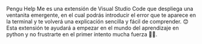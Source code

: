 Pengu Help Me es una extensión de Visual Studio Code que despliega una ventanita emergente, en el cual podrás introducir el error que te aparece en la terminal y te volverá una explicación sencilla y fácil de comprender. 😊 Esta extensión te ayudará a empezar en el mundo del aprendizaje en python y no frustrarte en el primer intento mucha fuerza 🦾🐧.